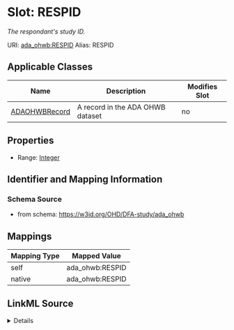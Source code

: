 

# Slot: RESPID 


_The respondant's study ID._





URI: [ada_ohwb:RESPID](https://w3id.org/OHD/DFA-study/ada_ohwb/RESPID)
Alias: RESPID

<!-- no inheritance hierarchy -->





## Applicable Classes

| Name | Description | Modifies Slot |
| --- | --- | --- |
| [ADAOHWBRecord](ADAOHWBRecord.md) | A record in the ADA OHWB dataset |  no  |







## Properties

* Range: [Integer](Integer.md)





## Identifier and Mapping Information







### Schema Source


* from schema: https://w3id.org/OHD/DFA-study/ada_ohwb




## Mappings

| Mapping Type | Mapped Value |
| ---  | ---  |
| self | ada_ohwb:RESPID |
| native | ada_ohwb:RESPID |




## LinkML Source

<details>
```yaml
name: RESPID
description: The respondant's study ID.
from_schema: https://w3id.org/OHD/DFA-study/ada_ohwb
rank: 1000
alias: RESPID
domain_of:
- ADA_OHWBRecord
range: integer

```
</details>